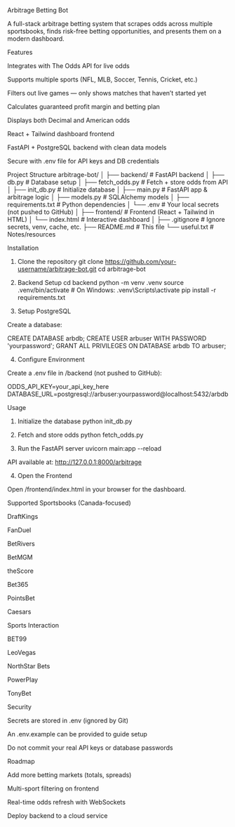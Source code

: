 Arbitrage Betting Bot

A full-stack arbitrage betting system that scrapes odds across multiple sportsbooks, finds risk-free betting opportunities, and presents them on a modern dashboard.

Features

Integrates with The Odds API for live odds

Supports multiple sports (NFL, MLB, Soccer, Tennis, Cricket, etc.)

Filters out live games — only shows matches that haven’t started yet

Calculates guaranteed profit margin and betting plan

Displays both Decimal and American odds

React + Tailwind dashboard frontend

FastAPI + PostgreSQL backend with clean data models

Secure with .env file for API keys and DB credentials

Project Structure
arbitrage-bot/
│
├── backend/              # FastAPI backend
│   ├── db.py             # Database setup
│   ├── fetch_odds.py     # Fetch + store odds from API
│   ├── init_db.py        # Initialize database
│   ├── main.py           # FastAPI app & arbitrage logic
│   ├── models.py         # SQLAlchemy models
│   ├── requirements.txt  # Python dependencies
│   └── .env              # Your local secrets (not pushed to GitHub)
│
├── frontend/             # Frontend (React + Tailwind in HTML)
│   └── index.html        # Interactive dashboard
│
├── .gitignore            # Ignore secrets, venv, cache, etc.
├── README.md             # This file
└── useful.txt            # Notes/resources

Installation
1. Clone the repository
git clone https://github.com/your-username/arbitrage-bot.git
cd arbitrage-bot

2. Backend Setup
cd backend
python -m venv .venv
source .venv/bin/activate   # On Windows: .venv\Scripts\activate
pip install -r requirements.txt

3. Setup PostgreSQL

Create a database:

CREATE DATABASE arbdb;
CREATE USER arbuser WITH PASSWORD 'yourpassword';
GRANT ALL PRIVILEGES ON DATABASE arbdb TO arbuser;

4. Configure Environment

Create a .env file in /backend (not pushed to GitHub):

ODDS_API_KEY=your_api_key_here
DATABASE_URL=postgresql://arbuser:yourpassword@localhost:5432/arbdb

Usage
1. Initialize the database
python init_db.py

2. Fetch and store odds
python fetch_odds.py

3. Run the FastAPI server
uvicorn main:app --reload


API available at: http://127.0.0.1:8000/arbitrage

4. Open the Frontend

Open /frontend/index.html in your browser for the dashboard.

Supported Sportsbooks (Canada-focused)

DraftKings

FanDuel

BetRivers

BetMGM

theScore

Bet365

PointsBet

Caesars

Sports Interaction

BET99

LeoVegas

NorthStar Bets

PowerPlay

TonyBet

Security

Secrets are stored in .env (ignored by Git)

An .env.example can be provided to guide setup

Do not commit your real API keys or database passwords

Roadmap

Add more betting markets (totals, spreads)

Multi-sport filtering on frontend

Real-time odds refresh with WebSockets

Deploy backend to a cloud service
